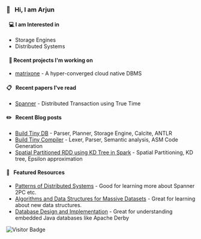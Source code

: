 ### 👋 &nbsp; Hi, I am Arjun

#### &nbsp; 💻 I am Interested in 
- Storage Engines 
- Distributed Systems 

#### &nbsp; 🍭 Recent projects I'm working on

- [matrixone](https://github.com/arjunsk/matrixone) - A hyper-converged cloud native DBMS

#### 📋 &nbsp; Recent papers I've read
- [Spanner](https://static.googleusercontent.com/media/research.google.com/en//archive/spanner-osdi2012.pdf) - Distributed Transaction using True Time

#### ✏️ &nbsp; Recent Blog posts
- [Build Tiny DB](https://medium.com/javarevisited/build-a-tiny-database-in-java-ca6d3f06e115) - Parser, Planner, Storage Engine, Calcite, ANTLR
- [Build Tiny Compiler](https://medium.com/javarevisited/build-a-tiny-compiler-in-java-662f67a1ce85) - Lexer, Parser, Semantic analysis, ASM Code Generation 
- [Spatial Partitioned RDD using KD Tree in Spark](https://medium.com/sys-base/spatial-partitioned-rdd-using-kd-tree-in-spark-102e0b53564b) - Spatial Partitioning, KD tree, Epsilon approximation

#### 📗 &nbsp; Featured Resources
- [Patterns of Distributed Systems](https://martinfowler.com/articles/patterns-of-distributed-systems/) - Good for learning more about Spanner 2PC etc.
- [Algorithms and Data Structures for Massive Datasets](https://www.amazon.com/Algorithms-Data-Structures-Massive-Datasets/dp/1617298034) - Great for learning about new data structures.
- [Database Design and Implementation](https://www.amazon.com/dp/3030338355/) -  Great for understanding embedded Java databases like Apache Derby

![Visitor Badge](https://visitor-badge.laobi.icu/badge?page_id=arjunsk.visitor-badge)
